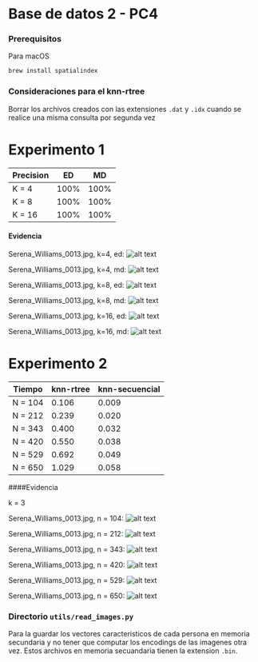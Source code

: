 # Base de datos 2 - PC4

### Prerequisitos

Para macOS
```bash
brew install spatialindex
```

### Consideraciones para el knn-rtree

Borrar los archivos creados con las extensiones ```.dat``` y ```.idx```
cuando se realice una misma consulta por segunda vez

# Experimento 1


| Precision | ED | MD |
|-|-|-|
| K = 4 | 100% | 100% |
| K = 8 | 100% | 100% |
| K = 16 | 100% | 100% |

#### Evidencia

Serena_Williams_0013.jpg, k=4, ed:
![alt text](static/screenshots/s1.png)

Serena_Williams_0013.jpg, k=4, md:
![alt text](static/screenshots/s2.png)

Serena_Williams_0013.jpg, k=8, ed:
![alt text](static/screenshots/s3.png)

Serena_Williams_0013.jpg, k=8, md:
![alt text](static/screenshots/s4.png)

Serena_Williams_0013.jpg, k=16, ed:
![alt text](static/screenshots/s5.png)

Serena_Williams_0013.jpg, k=16, md:
![alt text](static/screenshots/s6.png)


# Experimento 2

| Tiempo | knn-rtree | knn-secuencial |
|-|-|-|
| N = 104 | 0.106 | 0.009 |
| N = 212 | 0.239 | 0.020 |
| N = 343 | 0.400 | 0.032 |
| N = 420 | 0.550 | 0.038 |
| N = 529 | 0.692 | 0.049 |
| N = 650 | 1.029 | 0.058 |

####Evidencia

k = 3

Serena_Williams_0013.jpg, n = 104:
![alt text](static/screenshots/s7.png)

Serena_Williams_0013.jpg, n = 212:
![alt text](static/screenshots/s8.png)

Serena_Williams_0013.jpg, n = 343:
![alt text](static/screenshots/s9.png)

Serena_Williams_0013.jpg, n = 420:
![alt text](static/screenshots/s10.png)

Serena_Williams_0013.jpg, n = 529:
![alt text](static/screenshots/s11.png)

Serena_Williams_0013.jpg, n = 650:
![alt text](static/screenshots/s12.png)

### Directorio ```utils/read_images.py```

Para la guardar los vectores caracteristicos de cada persona en
memoria secundaria y no tener que computar los encodings de las
imagenes otra vez. Estos archivos en memoria secuandaria tienen la extension
```.bin```.
